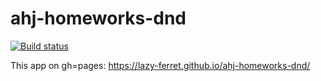 # ahj-homeworks-dnd

[![Build status](https://ci.appveyor.com/api/projects/status/6gmysga31g8uo9a6/branch/master?svg=true)](https://ci.appveyor.com/project/Lazy-ferret/ahj-homeworks-dnd/branch/master)

This app on gh=pages: https://lazy-ferret.github.io/ahj-homeworks-dnd/
